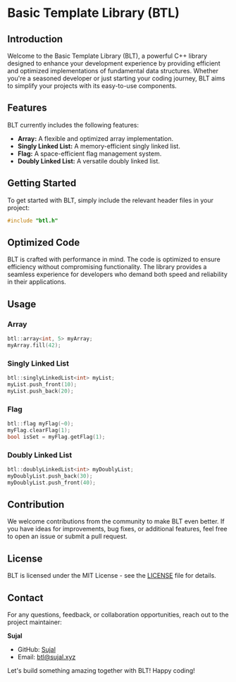 # Basic Template Library (BTL)

## Introduction
Welcome to the Basic Template Library (BLT), a powerful C++ library designed to enhance your development experience by providing efficient and optimized implementations of fundamental data structures. Whether you're a seasoned developer or just starting your coding journey, BLT aims to simplify your projects with its easy-to-use components.

## Features
BLT currently includes the following features:
- **Array:** A flexible and optimized array implementation.
- **Singly Linked List:** A memory-efficient singly linked list.
- **Flag:** A space-efficient flag management system.
- **Doubly Linked List:** A versatile doubly linked list.

## Getting Started
To get started with BLT, simply include the relevant header files in your project:
```cpp
#include "btl.h"
```

## Optimized Code
BLT is crafted with performance in mind. The code is optimized to ensure efficiency without compromising functionality. The library provides a seamless experience for developers who demand both speed and reliability in their applications.

## Usage

### Array
```cpp
btl::array<int, 5> myArray;
myArray.fill(42);
```

### Singly Linked List
```cpp
btl::singlyLinkedList<int> myList;
myList.push_front(10);
myList.push_back(20);
```

### Flag
```cpp
btl::flag myFlag(~0);
myFlag.clearFlag(1);
bool isSet = myFlag.getFlag(1);
```

### Doubly Linked List
```cpp
btl::doublyLinkedList<int> myDoublyList;
myDoublyList.push_back(30);
myDoublyList.push_front(40);
```

## Contribution
We welcome contributions from the community to make BLT even better. If you have ideas for improvements, bug fixes, or additional features, feel free to open an issue or submit a pull request. 

## License
BLT is licensed under the MIT License - see the [LICENSE](LICENSE) file for details.

## Contact
For any questions, feedback, or collaboration opportunities, reach out to the project maintainer:

**Sujal**
- GitHub: [Sujal](https://github.com/SujalChoudhari)
- Email: [btl@sujal.xyz](mailto:btl@sujal.xyz)

Let's build something amazing together with BLT! 
Happy coding!